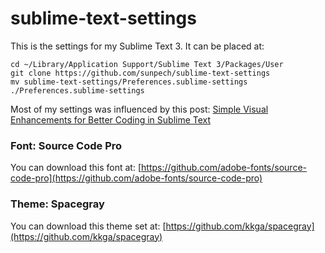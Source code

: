 # sublime-text-settings

This is the settings for my Sublime Text 3. It can be placed at:

    cd ~/Library/Application Support/Sublime Text 3/Packages/User
    git clone https://github.com/sunpech/sublime-text-settings
    mv sublime-text-settings/Preferences.sublime-settings ./Preferences.sublime-settings

Most of my settings was influenced by this post: [Simple Visual Enhancements for Better Coding in Sublime Text](http://webdesign.tutsplus.com/articles/simple-visual-enhancements-for-better-coding-in-sublime-text--webdesign-18052)

### Font: Source Code Pro

You can download this font at: [https://github.com/adobe-fonts/source-code-pro](https://github.com/adobe-fonts/source-code-pro)

### Theme: Spacegray

You can download this theme set at: [https://github.com/kkga/spacegray](https://github.com/kkga/spacegray)
